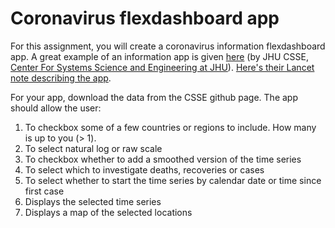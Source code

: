 # Coronavirus flexdashboard app

For this assignment, you will create a coronavirus information flexdashboard app. A great example of an information app is given 
[here](https://www.arcgis.com/apps/opsdashboard/index.html#/bda7594740fd40299423467b48e9ecf6) 
(by JHU CSSE, [Center For Systems Science and Engineering at JHU](https://systems.jhu.edu/)). 
[Here's their Lancet note describing the app](https://www.thelancet.com/journals/laninf/article/PIIS1473-3099(20)30120-1/fulltext).

For your app, download the data from the CSSE github page. The app should allow the user:

1. To checkbox some of a few countries or regions to include. How many is up to you (> 1).
2. To select natural log or raw scale
3. To checkbox whether to add a smoothed version of the time series
4. To select which to investigate deaths, recoveries or cases
5. To select whether to start the time series by calendar date or time since first case
6. Displays the selected time series
7. Displays a map of the selected locations



